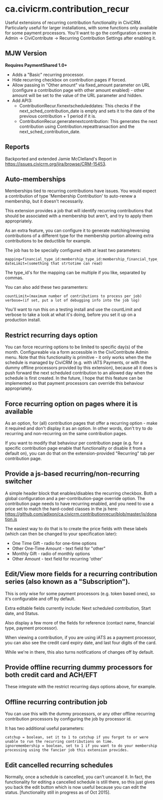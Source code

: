 # ca.civicrm.contribution_recur

Useful extensions of recurring contribution functionality in CiviCRM. Particularly useful for larger installations, with some functions only available for some payment processors. You'll want to go the configuration screen in Admin -> CiviContribute -> Recurring Contribution Settings after enabling it.

## MJW Version
**Requires PaymentShared 1.0+**

* Adds a "Basic" recurring processor.
* Hide recurring checkbox on contribution pages if forced.
* Allow passing in "Other amount" via fixed_amount parameter on URL (configure a contribution page with other amount enabled) - other amount will be set to the value of the URL parameter and hidden.
* Add API3:
  * ContributionRecur.fixnextscheduleddates: This checks if the next_sched_contribution_date is empty and sets it to the date of the previous contribution + 1 period if it is.
  * ContributionRecur.generatenextcontribution: This generates the next contribution using Contribution.repeattransaction and the next_sched_contribution_date.

## Reports

Backported and extended Jamie McClelland's Report in https://issues.civicrm.org/jira/browse/CRM-15453.

##  Auto-memberships

Memberships tied to recurring contributions have issues. You would expect a contribution of type 'Membership Contribution' to auto-renew a membership, but it doesn't necessarily.

This extension provides a job that will identify recurring contributions that should be associated with a membership but aren't, and try to apply them appropriately.

As an extra feature, you can configure it to generate matching/reversing contributions of a different type for the membership portion allowing extra contributions to be deductible for example.

The job has to be specially configured with at least two parameters:
```
mapping=financial_type_id:membership_type_id:membership_financial_type_id
dateLimit=(something that strtotime can read)
```

The type_id's for the mapping can be multiple if you like, separated by commas.

You can also add these two paramenters:
```
countLimit=(maximum number of contributions to process per job)
verbose=(if set, put a lot of debugging info into the job log)
```

You'll want to run this on a testing install and use the countLimit and verbose to take a look at what it's doing, before you set it up on a production install.

## Restrict recurring days option

You can force recurring options to be limited to specific day(s) of the month. Configureable via a form accessible in the CiviContribute Admin menu. Note that this functionality is primitive - it only works when the the schedule is managed by CiviCRM (e.g. with iATS Payments, or with the dummy offline processors provided by this extension), because all it does is push forward the next scheduled contribution to an allowed day when the schedule is first created. In the future, I hope that this feature can be implemented so that payment processors can override this behaviour appropriately.

## Force recurring option on pages where it is available

As an option, for (all) contribution pages that offer a recurring option - make it required and don't display it as an option. In other words, don't try to do recurring and non-recurring on the same contribution pages.

If you want to modify that behaviour per contribution page (e.g. for a specific contribution page enable that functionality or disable it from a default on), you can do that on the extension-provided "Recurring" tab per contribution page.

## Provide a js-based recurring/non-recurring switcher

A simple header block that enables/disables the recurring checkbox. Both a global configuration and a per-contribution-page override option. The contribution page needs to have recurring enabled, and you need to use a price set to match the hard-coded classes in the js here: https://github.com/adixon/ca.civicrm.contributionrecur/blob/master/js/donation.js

The easiest way to do that is to create the price fields with these labels (which can then be changed to your specification later):
<ul>
  <li>One Time Gift - radio for one-time options</li>
  <li>Other One-Time Amount - text field for "other"</li>
  <li>Monthly Gift - radio of monthly options</li>
  <li>Other Amount - text field for recurring 'other'</li>
  </ul>

## Edit/View more fields for a recurring contribution series (also known as a "Subscription").

This is only wise for some payment processors (e.g. token based ones), so it's configurable and off by default.

Extra editable fields currently include: Next scheduled contribution, Start date, and Status.

Also display a few more of the fields for reference (contact name, financial type, payment processor).

When viewing a contribution, if you are using iATS as a payment processor, you can also see the credit card expiry date, and last four digits of the card.

While we're in there, this also turns notifications of changes off by default.

## Provide offline recurring dummy processors for both credit card and ACH/EFT

These integrate with the restrict recurring days options above, for example.

## Offline recurring contribution job

You can use this with the dummy processors, or any other offline recurring contribution processors by configuring the job by processor id.

It has two additional useful parameters:
```
catchup = boolean, set it to 1 to catchup if you forgot to or were unable to run the recurring contributions on time.
ignoremembership = boolean, set to 1 if you want to do your membership processing using the fancier job this extension provides.
```

## Edit cancelled recurring schedules

Normally, once a schedule is cancelled, you can't uncancel it. In fact, the functionality for editing a cancelled schedule is still there, so this just gives you back the edit button which is now useful because you can edit the status. [functionality still in progress as of Oct 2015].

